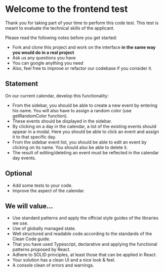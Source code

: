 # Welcome to the frontend test

Thank you for taking part of your time to perform this code test. This test is meant to evaluate the technical skills of the applicant.

Please read the following notes before you get started:

- Fork and clone this project and work on the interface **in the same way you would do in a real project**
- Ask us any questions you have
- You can google anything you need
- Also, feel free to improve or refactor our codebase if you consider it.

## Statement

On our current calendar, develop this functionality:

- From the sidebar, you should be able to create a new event by entering his name. You will also have to assign a random color (use getRandomColor function).
- These events should be displayed in the sidebar.
- By clicking on a day in the calendar, a list of the existing events should appear in a modal. Here you should be able to click an event and assign it to that specific day.
- From the sidebar event list, you should be able to edit an event by clicking on its name. You should also be able to delete it.
- The result of editing/deleting an event must be reflected in the calendar day events.

## Optional

- Add some tests to your code.
- Improve the aspect of the calendar.

## We will value...

- Use standard patterns and apply the official style guides of the libraries we use.
- Use of globally managed state.
- Well structured and readable code according to the standards of the Clean Code guide.
- That you have used Typescript, declarative and applying the functional patterns proposed by React.
- Adhere to SOLID principles, at least those that can be applied in React.
- Your solution has a clean UI and a nice look & feel.
- A console clean of errors and warnings.
